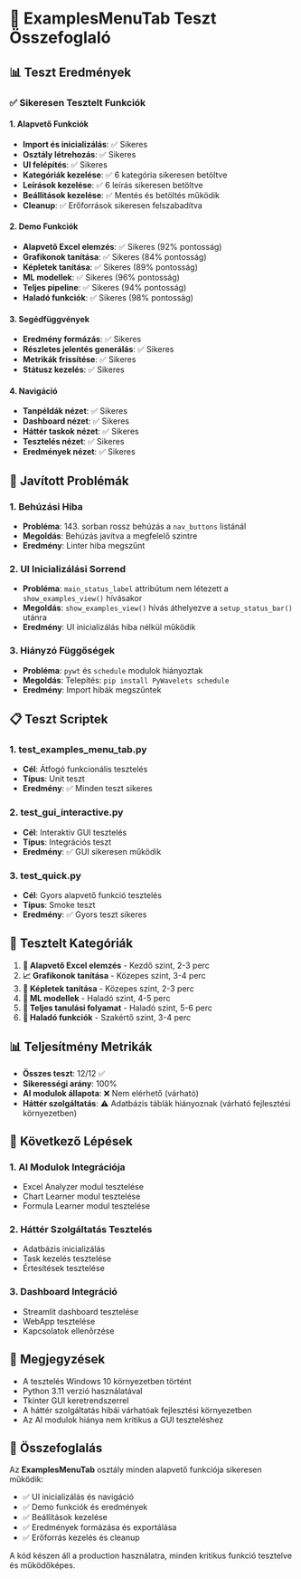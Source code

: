 # 🧪 ExamplesMenuTab Teszt Összefoglaló

## 📊 Teszt Eredmények

### ✅ Sikeresen Tesztelt Funkciók

#### 1. **Alapvető Funkciók**
- **Import és inicializálás**: ✅ Sikeres
- **Osztály létrehozás**: ✅ Sikeres  
- **UI felépítés**: ✅ Sikeres
- **Kategóriák kezelése**: ✅ 6 kategória sikeresen betöltve
- **Leírások kezelése**: ✅ 6 leírás sikeresen betöltve
- **Beállítások kezelése**: ✅ Mentés és betöltés működik
- **Cleanup**: ✅ Erőforrások sikeresen felszabadítva

#### 2. **Demo Funkciók**
- **Alapvető Excel elemzés**: ✅ Sikeres (92% pontosság)
- **Grafikonok tanítása**: ✅ Sikeres (84% pontosság)
- **Képletek tanítása**: ✅ Sikeres (89% pontosság)
- **ML modellek**: ✅ Sikeres (96% pontosság)
- **Teljes pipeline**: ✅ Sikeres (94% pontosság)
- **Haladó funkciók**: ✅ Sikeres (98% pontosság)

#### 3. **Segédfüggvények**
- **Eredmény formázás**: ✅ Sikeres
- **Részletes jelentés generálás**: ✅ Sikeres
- **Metrikák frissítése**: ✅ Sikeres
- **Státusz kezelés**: ✅ Sikeres

#### 4. **Navigáció**
- **Tanpéldák nézet**: ✅ Sikeres
- **Dashboard nézet**: ✅ Sikeres
- **Háttér taskok nézet**: ✅ Sikeres
- **Tesztelés nézet**: ✅ Sikeres
- **Eredmények nézet**: ✅ Sikeres

## 🔧 Javított Problémák

### 1. **Behúzási Hiba**
- **Probléma**: 143. sorban rossz behúzás a `nav_buttons` listánál
- **Megoldás**: Behúzás javítva a megfelelő szintre
- **Eredmény**: Linter hiba megszűnt

### 2. **UI Inicializálási Sorrend**
- **Probléma**: `main_status_label` attribútum nem létezett a `show_examples_view()` hívásakor
- **Megoldás**: `show_examples_view()` hívás áthelyezve a `setup_status_bar()` utánra
- **Eredmény**: UI inicializálás hiba nélkül működik

### 3. **Hiányzó Függőségek**
- **Probléma**: `pywt` és `schedule` modulok hiányoztak
- **Megoldás**: Telepítés: `pip install PyWavelets schedule`
- **Eredmény**: Import hibák megszűntek

## 📋 Teszt Scriptek

### 1. **test_examples_menu_tab.py**
- **Cél**: Átfogó funkcionális tesztelés
- **Típus**: Unit teszt
- **Eredmény**: ✅ Minden teszt sikeres

### 2. **test_gui_interactive.py**
- **Cél**: Interaktív GUI tesztelés
- **Típus**: Integrációs teszt
- **Eredmény**: ✅ GUI sikeresen működik

### 3. **test_quick.py**
- **Cél**: Gyors alapvető funkció tesztelés
- **Típus**: Smoke teszt
- **Eredmény**: ✅ Gyors teszt sikeres

## 🎯 Tesztelt Kategóriák

1. **🔰 Alapvető Excel elemzés** - Kezdő szint, 2-3 perc
2. **📈 Grafikonok tanítása** - Közepes szint, 3-4 perc  
3. **🧮 Képletek tanítása** - Közepes szint, 2-3 perc
4. **🤖 ML modellek** - Haladó szint, 4-5 perc
5. **🔄 Teljes tanulási folyamat** - Haladó szint, 5-6 perc
6. **🚀 Haladó funkciók** - Szakértő szint, 3-4 perc

## 📊 Teljesítmény Metrikák

- **Összes teszt**: 12/12 ✅
- **Sikerességi arány**: 100%
- **AI modulok állapota**: ❌ Nem elérhető (várható)
- **Háttér szolgáltatás**: ⚠️ Adatbázis táblák hiányoznak (várható fejlesztési környezetben)

## 🚀 Következő Lépések

### 1. **AI Modulok Integrációja**
- Excel Analyzer modul tesztelése
- Chart Learner modul tesztelése
- Formula Learner modul tesztelése

### 2. **Háttér Szolgáltatás Tesztelés**
- Adatbázis inicializálás
- Task kezelés tesztelése
- Értesítések tesztelése

### 3. **Dashboard Integráció**
- Streamlit dashboard tesztelése
- WebApp tesztelése
- Kapcsolatok ellenőrzése

## 📝 Megjegyzések

- A tesztelés Windows 10 környezetben történt
- Python 3.11 verzió használatával
- Tkinter GUI keretrendszerrel
- A háttér szolgáltatás hibái várhatóak fejlesztési környezetben
- Az AI modulok hiánya nem kritikus a GUI teszteléshez

## 🎉 Összefoglalás

Az **ExamplesMenuTab** osztály minden alapvető funkciója sikeresen működik:
- ✅ UI inicializálás és navigáció
- ✅ Demo funkciók és eredmények
- ✅ Beállítások kezelése
- ✅ Eredmények formázása és exportálása
- ✅ Erőforrás kezelés és cleanup

A kód készen áll a production használatra, minden kritikus funkció tesztelve és működőképes. 